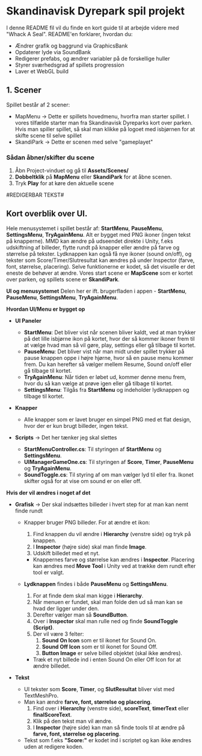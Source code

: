 # Skandinavisk Dyrepark spil projekt
I denne README fil vil du finde en kort guide til at arbejde videre med "Whack A Seal". README'en forklarer, hvordan du:
- Ændrer grafik og baggrund via GraphicsBank
- Opdaterer lyde via SoundBank
- Redigerer prefabs, og ændrer variabler på de forskellige huller
- Styrer sværhedsgrad af spillets progression
- Laver et WebGL build
## 1. Scener
Spillet består af 2 scener:
- MapMenu -> Dette er spillets hovedmenu, hvorfra man starter spillet. I vores tilfælde starter man fra Skandinavisk Dyreparks kort over parken. Hvis man spiller spillet, så skal man klikke på logoet med isbjørnen for at skifte scene til selve spillet
- SkandiPark -> Dette er scenen med selve "gameplayet"
### Sådan åbner/skifter du scene
1. Åbn Project-vinduet og gå til **Assets/Scenes/**
2. **Dobbeltklik** på **MapMenu** eller **SkandiPark** for at åbne scenen.
3. Tryk **Play** for at køre den aktuelle scene



#REDIGERBAR TEKST#

## Kort overblik over UI.
Hele menusystemet i spillet består af: **StartMenu**, **PauseMenu**, **SettingsMenu**, **TryAgainMenu**.
Alt er bygget med PNG ikoner (ingen tekst på knapperne).
MMD kan ændre på udseendet direkte i Unity, f.eks udskiftning af billeder, flytte rundt på knapper eller ændre på farve og størrelse på tekster.
Lydknappen kan også få nye ikoner (sound on/off), og tekster som Score/Timer/Slutresultat kan ændres på under Inspector (farve, font, størrelse, placering).
Selve funktionerne er kodet, så det visuelle er det eneste de behøver at ændre.
Vores start scene er **MapScene** som er kortet over parken, og spillets scene er **SkandiPark**.

**UI og menusystemet**
Delen her er ift. brugerfladen i appen - **StartMenu**, **PauseMenu**, **SettingsMenu**, **TryAgainMenu**.

**Hvordan UI/Menu er bygget op**
- **UI Paneler**
  - **StartMenu**: Det bliver vist når scenen bliver kaldt, ved at man trykker på det lille isbjørne ikon på kortet, hvor der så kommer ikoner frem til at vælge hvad man så vil gøre, play, settings eller gå tilbage til kortet.
  - **PauseMenu**: Det bliver vist når man midt under spillet trykker på pause knappen oppe i højre hjørne, hvor så en pause menu kommer frem. Du kan herefter så vælger mellem Resume, Sound on/off eller gå tilbage til kortet.
  - **TryAgainMenu**: Når tiden er løbet ud, kommer denne menu frem, hvor du så kan vælge at prøve igen eller gå tilbage til kortet.
  - **SettingsMenu**: Tilgås fra **StartMenu** og indeholder lydknappen og tilbage til kortet.

- **Knapper**
  - Alle knapper som er lavet bruger en simpel PNG med et flat design, hvor der er kun brugt billeder, ingen tekst.

- **Scripts** -> Det her tænker jeg skal slettes
  - **StartMenuController.cs**: Til styringen af **StartMenu** og **SettingsMenu**.
  - **UIManagerGameOne.cs**: Til styringen af **Score**, **Timer**, **PauseMenu** og **TryAgainMenu**.
  - **SoundToggle.cs**: Til styring af om man vælger lyd til eller fra. Ikonet skifter også for at vise om sound er on eller off.
 
**Hvis der vil ændres i noget af det**
- **Grafisk** -> Der skal indsættes billeder i hvert step for at man kan nemt finde rundt
  - Knapper bruger PNG billeder. For at ændre et ikon:
    1. Find knappen du vil ændre i **Hierarchy** (venstre side) og tryk på knappen.
    2. I **Inspector** (højre side) skal man finde **Image**.
    3. Udskift billedet med et nyt.
    - Knappernes farve og størrelse kan ændres i **Inspector**. Placering kan ændres med **Move Tool** i Unity ved at trække dem rundt efter tool er valgt.

  - **Lydknappen** findes i både **PauseMenu** og **SettingsMenu**.
    1. For at finde dem skal man kigge i **Hierarchy**.
    2. Når menuen er fundet, skal man folde den ud så man kan se hvad der ligger under den.
    3. Derefter vælger man så **SoundButton**.
    4. Over i **Inspector** skal man rulle ned og finde **SoundToggle (Script)**.
    5. Der vil være 3 felter:
       1. **Sound On Icon** som er til ikonet for Sound On.
       2. **Sound Off Icon** som er til ikonet for Sound Off.
       3. **Button Image** er selve billed objektet (skal ikke ændres).
    - Træk et nyt billede ind i enten Sound On eller Off Icon for at ændre billedet.

- **Tekst**
  - UI tekster som **Score**, **Timer**, og **SlutResultat** bliver vist med TextMeshPro.
  - Man kan ændre **farve, font, størrelse og placering**.
    1. Find over i **Hierarchy** (venstre side), **scoreText**, **timerText** eller **finalScoreText**.
    2. Klik på den tekst man vil ændre.
    3. I **Inspector** (højre side) kan man så finde tools til at ændre på **farve, font, størrelse og placering**.
  - Tekst som f.eks **"Score:"** er kodet ind i scriptet og kan ikke ændres uden at redigere koden.

